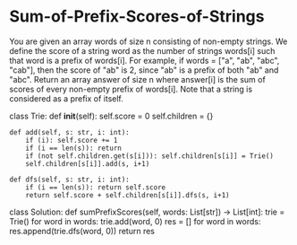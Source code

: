 # Sum-of-Prefix-Scores-of-Strings

You are given an array words of size n consisting of non-empty strings.
We define the score of a string word as the number of strings words[i] such that word is a prefix of words[i].
For example, if words = ["a", "ab", "abc", "cab"], then the score of "ab" is 2, since "ab" is a prefix of both "ab" and "abc".
Return an array answer of size n where answer[i] is the sum of scores of every non-empty prefix of words[i].
Note that a string is considered as a prefix of itself.

class Trie:
    def __init__(self):
        self.score = 0
        self.children = {}

    def add(self, s: str, i: int):
        if (i): self.score += 1
        if (i == len(s)): return
        if (not self.children.get(s[i])): self.children[s[i]] = Trie()
        self.children[s[i]].add(s, i+1)

    def dfs(self, s: str, i: int):
        if (i == len(s)): return self.score
        return self.score + self.children[s[i]].dfs(s, i+1)
        
class Solution:
    def sumPrefixScores(self, words: List[str]) -> List[int]:
        trie = Trie()
        for word in words:
            trie.add(word, 0)
        res = []
        for word in words:
            res.append(trie.dfs(word, 0))
        return res
        
